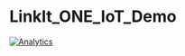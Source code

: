 LinkIt_ONE_IoT_Demo
===================




[![Analytics](https://ga-beacon.appspot.com/UA-46589105-3/LinkIt_ONE_IoT_Demo)](https://github.com/igrigorik/ga-beacon)
